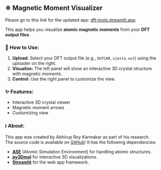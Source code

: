 ## ⚛️ Magnetic Moment Visualizer

Please go to this link for the updated app: [dft-tools.streamlit.app](https://dft-tools.streamlit.app/) 

This app helps you visualize **atomic magnetic moments** from your **DFT output files**.

### 🚀 **How to Use:**

1.  **Upload:** Select your DFT output file (e.g., `OUTCAR`, `siesta.out`) using the uploader on the right.
2.  **Visualize:** The left panel will show an interactive 3D crystal structure with magnetic moments.
3.  **Control:** Use the right panel to customize the view.

### ✨ **Features:**

* Interactive 3D crystal viewer
* Magnetic moment arrows
* Customizing view

### ℹ️ **About:**

This app was created by Abhirup Roy Karmakar as part of his research.  
The source code is available on [GitHub](https://github.com/AbhirupRK/dft-tools)\! It has the following dependencies:

  * [**ASE**](https://wiki.fysik.dtu.dk/ase/) (Atomic Simulation Environment) for handling atomic structures.
  * [**py3Dmol**](https://3dmol.csb.pitt.edu/) for interactive 3D visualizations.
  * [**Streamlit**](https://streamlit.io/) for the web app framework.


